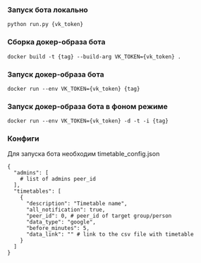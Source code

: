 ### Запуск бота локально

```
python run.py {vk_token}
```

### Сборка докер-образа бота

```
docker build -t {tag} --build-arg VK_TOKEN={vk_token} .
```

### Запуск докер-образа бота
```
docker run --env VK_TOKEN={vk_token} {tag} 
```

### Запуск докер-образа бота в фоном режиме

```
docker run --env VK_TOKEN={vk_token} -d -t -i {tag} 
```

### Конфиги
Для запуска бота необходим timetable_config.json
```
{
  "admins": [
    # list of admins peer_id
  ],
  "timetables": [
    {
      "description": "Timetable name",
      "all_notification": true,
      "peer_id": 0, # peer_id of target group/person
      "data_type": "google",
      "before_minutes": 5,
      "data_link": "" # link to the csv file with timetable
    }
  ]
}

```